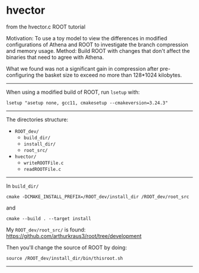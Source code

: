 # hvector
from the hvector.c ROOT tutorial

Motivation: To use a toy model to view the differences in modified configurations of Athena and ROOT to investigate the branch compression and memory usage. 
Method: Build ROOT with changes that don't affect the binaries that need to agree with Athena. 

What we found was not a significant gain in compression after pre-configuring the basket size to exceed no more than 128*1024 kilobytes. 


----
When using a modified build of ROOT, run `lsetup` with:

```
lsetup "asetup none, gcc11, cmakesetup --cmakeversion=3.24.3"
```

---

The directories structure: 

- `ROOT_dev/`
  - `build_dir/`
  - `install_dir/`
  - `root_src/`
- `hvector/`
  - `writeROOTFile.c`
  - `readROOTFile.c`  

---

In `build_dir/`
```
cmake -DCMAKE_INSTALL_PREFIX=/ROOT_dev/install_dir /ROOT_dev/root_src
```
and
```
cmake --build . --target install
```

My `ROOT_dev/root_src/` is found: https://github.com/arthurkraus3/root/tree/development

Then you'll change the source of ROOT by doing: 

```
source /ROOT_dev/install_dir/bin/thisroot.sh 
```

--- 
